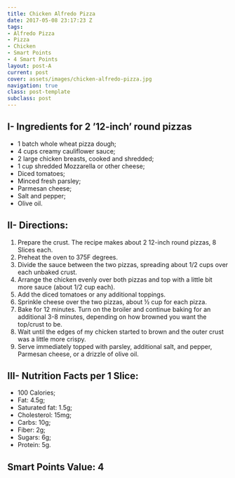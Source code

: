 ```yaml
---
title: Chicken Alfredo Pizza
date: 2017-05-08 23:17:23 Z
tags:
- Alfredo Pizza
- Pizza
- Chicken
- Smart Points
- 4 Smart Points
layout: post-A
current: post
cover: assets/images/chicken-alfredo-pizza.jpg
navigation: true
class: post-template
subclass: post
---
```


## I- Ingredients for 2 &#8217;12-inch&#8217; round pizzas
* 1 batch whole wheat pizza dough;
* 4 cups creamy cauliflower sauce;
* 2 large chicken breasts, cooked and shredded;
* 1 cup shredded Mozzarella or other cheese;
* Diced tomatoes;
* Minced fresh parsley;
* Parmesan cheese;
* Salt and pepper;
* Olive oil.

## II- Directions:
1. Prepare the crust. The recipe makes about 2 12-inch round pizzas, 8 Slices each.
1. Preheat the oven to 375F degrees.
1. Divide the sauce between the two pizzas, spreading about 1/2 cups over each unbaked crust.
1. Arrange the chicken evenly over both pizzas and top with a little bit more sauce (about 1/2 cup each).
1. Add the diced tomatoes or any additional toppings.
1. Sprinkle cheese over the two pizzas, about ½ cup for each pizza.
1. Bake for 12 minutes. Turn on the broiler and continue baking for an additional 3-8 minutes, depending on how browned you want the top/crust to be.
1. Wait until the edges of my chicken started to brown and the outer crust was a little more crispy.
1. Serve immediately topped with parsley, additional salt, and pepper, Parmesan cheese, or a drizzle of olive oil.

## III- Nutrition Facts per 1 Slice:
* 100 Calories;
* Fat: 4.5g;
* Saturated fat: 1.5g;
* Cholesterol: 15mg;
* Carbs: 10g;
* Fiber: 2g;
* Sugars: 6g;
* Protein: 5g.

## Smart Points Value: 4

